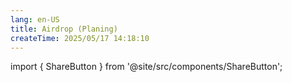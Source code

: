 ```yaml
---
lang: en-US
title: Airdrop (Planing)
createTime: 2025/05/17 14:18:10
---
```



import { ShareButton } from '@site/src/components/ShareButton';

  <ShareButton />